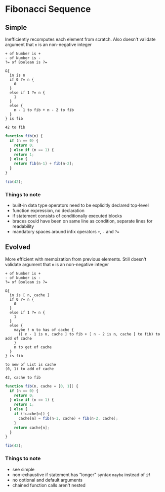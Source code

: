 # Fibonacci Sequence



## Simple

Inefficiently recomputes each element from scratch. Also doesn't validate argument that `n` is an non-negative integer

```
+ of Number is +
- of Number is -
?= of Boolean is ?=

&{
  in is n
  if 0 ?= n {
    0
  }
  else if 1 ?= n {
    1
  }
  else {
    n - 1 to fib + n - 2 to fib
  }
} is fib

42 to fib
```

```js
function fib(n) {
  if (n == 0) {
    return 0;
  } else if (n == 1) {
    return 1;
  } else {
    return fib(n-1) + fib(n-2);
  }
}

fib(42);
```

### Things to note

- built-in data type operators need to be explicitly declared top-level
- function expression, no declaration
- if statement consists of conditionally executed blocks
- braces could have been on same line as condition, separate lines for readability
- mandatory spaces around infix operators `+`, `-` and `?=`



## Evolved

More efficient with memoization from previous elements. Still doesn't validate argument that `n` is an non-negative integer

```
+ of Number is +
- of Number is -
?= of Boolean is ?=

&{
  in is [ n, cache ]
  if 0 ?= n {
    0
  }
  else if 1 ?= n {
    1
  }
  else {
    maybe ! n to has of cache {
      ([ n - 1 is n, cache ] to fib + [ n - 2 is n, cache ] to fib) to add of cache
    }
    n to get of cache
  }
} is fib

to new of List is cache
(0, 1) to add of cache

42, cache to fib
```

```js
function fib(n, cache = [0, 1]) {
  if (n == 0) {
    return 0;
  } else if (n == 1) {
    return 1;
  } else {
    if (!cache[n]) {
      cache[n] = fib(n-1, cache) + fib(n-2, cache);
    }
    return cache[n];
  }
}

fib(42);
```

### Things to note

- see simple
- non-exhaustive if statement has "longer" syntax `maybe` instead of `if`
- no optional and default arguments
- chained function calls aren't nested